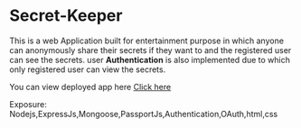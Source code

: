 # Secret-Keeper
This is a web Application built for entertainment purpose in which anyone can anonymously share their secrets if they want to and the registered user can see the secrets.
user **Authentication** is also implemented due to which only registered user can view the secrets.

You can view deployed app here [Click here](https://secret-keeper-my-app.herokuapp.com/)


Exposure: Nodejs,ExpressJs,Mongoose,PassportJs,Authentication,OAuth,html,css
